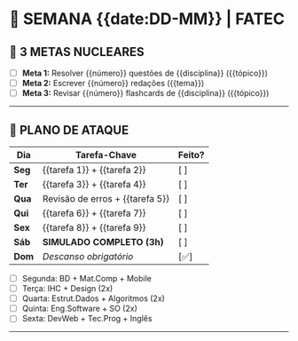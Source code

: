 <!-- 
COMO USAR ESTE TEMPLATE:
1. Substitua {{ }} por seus dados reais
2. Priorize sempre MAT/PORT/REDAÇÃO
3. Mantenha máx. 3 tarefas por dia
4. Use emojis diferentes a cada semana para não enjoar 🎯🔥🚨
-->

# 🚀 SEMANA {{date:DD-MM}} | FATEC
## 🎯 3 METAS NUCLEARES
- [ ] **Meta 1:** Resolver {{número}} questões de {{disciplina}} ({{tópico}})
- [ ] **Meta 2:** Escrever {{número}} redações ({{tema}})
- [ ] **Meta 3:** Revisar {{número}} flashcards de {{disciplina}} ({{tópico}})

---

## 📅 PLANO DE ATAQUE
| Dia     | Tarefa-Chave                    | Feito? |
| ------- | ------------------------------- | ------ |
| **Seg** | {{tarefa 1}} + {{tarefa 2}}     | [ ]    |
| **Ter** | {{tarefa 3}} + {{tarefa 4}}     | [ ]    |
| **Qua** | Revisão de erros + {{tarefa 5}} | [ ]    |
| **Qui** | {{tarefa 6}} + {{tarefa 7}}     | [ ]    |
| **Sex** | {{tarefa 8}} + {{tarefa 9}}     | [ ]    |
| **Sáb** | **SIMULADO COMPLETO (3h)**      | [ ]    |
| **Dom** | *Descanso obrigatório*          | [✅]    |

- [ ] Segunda: BD + Mat.Comp + Mobile
- [ ] Terça: IHC + Design (2x)
- [ ] Quarta: Estrut.Dados + Algoritmos (2x)
- [ ] Quinta: Eng.Software + SO (2x)
- [ ] Sexta: DevWeb + Tec.Prog + Inglês

---


